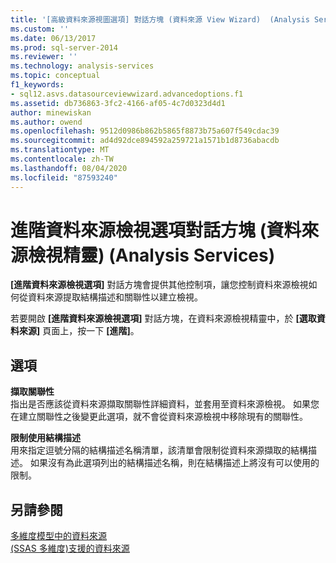 ```yaml
---
title: '[高級資料來源視圖選項] 對話方塊 (資料來源 View Wizard)  (Analysis Services) |Microsoft Docs'
ms.custom: ''
ms.date: 06/13/2017
ms.prod: sql-server-2014
ms.reviewer: ''
ms.technology: analysis-services
ms.topic: conceptual
f1_keywords:
- sql12.asvs.datasourceviewwizard.advancedoptions.f1
ms.assetid: db736863-3fc2-4166-af05-4c7d0323d4d1
author: minewiskan
ms.author: owend
ms.openlocfilehash: 9512d0986b862b5865f8873b75a607f549cdac39
ms.sourcegitcommit: ad4d92dce894592a259721a1571b1d8736abacdb
ms.translationtype: MT
ms.contentlocale: zh-TW
ms.lasthandoff: 08/04/2020
ms.locfileid: "87593240"
---
```

# <a name="advanced-data-source-view-options-dialog-box-data-source-view-wizard-analysis-services"></a>進階資料來源檢視選項對話方塊 (資料來源檢視精靈) (Analysis Services)
  **[進階資料來源檢視選項]** 對話方塊會提供其他控制項，讓您控制資料來源檢視如何從資料來源提取結構描述和關聯性以建立檢視。  
  
 若要開啟 **[進階資料來源檢視選項]** 對話方塊，在資料來源檢視精靈中，於 **[選取資料來源]** 頁面上，按一下 **[進階]**。  
  
## <a name="options"></a>選項  
 **擷取關聯性**  
 指出是否應該從資料來源擷取關聯性詳細資料，並套用至資料來源檢視。 如果您在建立關聯性之後變更此選項，就不會從資料來源檢視中移除現有的關聯性。  
  
 **限制使用結構描述**  
 用來指定逗號分隔的結構描述名稱清單，該清單會限制從資料來源擷取的結構描述。 如果沒有為此選項列出的結構描述名稱，則在結構描述上將沒有可以使用的限制。  
  
## <a name="see-also"></a>另請參閱  
 [多維度模型中的資料來源](multidimensional-models/data-sources-in-multidimensional-models.md)   
 [&#40;SSAS 多維度&#41;支援的資料來源](multidimensional-models/supported-data-sources-ssas-multidimensional.md)  
  
  
